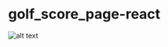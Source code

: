 # golf_score_page-react
![alt text](https://github.com/gandalfmuda/golf_score_page-react/blob/main/golf%20score%20react%20app/screen%20shoot%20view/(Example)Apps-View.jpg?raw=true)
